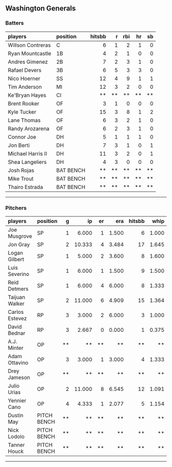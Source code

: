 ## Washington Generals

### Batters

 
|players           |position  | hitsbb|  r| rbi| hr| sb| 
|:-----------------|:---------|------:|--:|---:|--:|--:| 
|Willson Contreras |C         |      6|  1|   2|  1|  0| 
|Ryan Mountcastle  |1B        |      4|  2|   1|  0|  0| 
|Andres Gimenez    |2B        |      7|  2|   3|  1|  0| 
|Rafael Devers     |3B        |      6|  5|   3|  3|  0| 
|Nico Hoerner      |SS        |     12|  4|   9|  1|  1| 
|Tim Anderson      |MI        |     12|  3|   2|  0|  0| 
|Ke'Bryan Hayes    |CI        |     **| **|  **| **| **| 
|Brent Rooker      |OF        |      3|  1|   0|  0|  0| 
|Kyle Tucker       |OF        |     15|  3|   8|  1|  2| 
|Lane Thomas       |OF        |      6|  3|   2|  1|  0| 
|Randy Arozarena   |OF        |      6|  2|   3|  1|  0| 
|Connor Joe        |DH        |      5|  1|   1|  1|  0| 
|Jon Berti         |DH        |      7|  3|   1|  0|  1| 
|Michael Harris II |DH        |     11|  3|   2|  0|  1| 
|Shea Langeliers   |DH        |      4|  3|   0|  0|  0| 
|Josh Rojas        |BAT BENCH |     **| **|  **| **| **| 
|Mike Trout        |BAT BENCH |     **| **|  **| **| **| 
|Thairo Estrada    |BAT BENCH |     **| **|  **| **| **| 


* * *

### Pitchers

 
|players        |position    |  g|     ip| er|   era| hitsbb|  whip| so|  w| sv| 
|:--------------|:-----------|--:|------:|--:|-----:|------:|-----:|--:|--:|--:| 
|Joe Musgrove   |SP          |  1|  6.000|  1| 1.500|      6| 1.000|  7|  1|  0| 
|Jon Gray       |SP          |  2| 10.333|  4| 3.484|     17| 1.645|  8|  0|  0| 
|Logan Gilbert  |SP          |  1|  5.000|  2| 3.600|      8| 1.600|  5|  1|  0| 
|Luis Severino  |SP          |  1|  6.000|  1| 1.500|      9| 1.500|  3|  0|  0| 
|Reid Detmers   |SP          |  1|  6.000|  4| 6.000|      8| 1.333|  6|  0|  0| 
|Taijuan Walker |SP          |  2| 11.000|  6| 4.909|     15| 1.364|  9|  1|  0| 
|Carlos Estevez |RP          |  3|  3.000|  2| 6.000|      3| 1.000|  2|  1|  0| 
|David Bednar   |RP          |  3|  2.667|  0| 0.000|      1| 0.375|  4|  0|  1| 
|A.J. Minter    |OP          | **|     **| **|    **|     **|    **| **| **| **| 
|Adam Ottavino  |OP          |  3|  3.000|  1| 3.000|      4| 1.333|  0|  0|  0| 
|Drey Jameson   |OP          | **|     **| **|    **|     **|    **| **| **| **| 
|Julio Urias    |OP          |  2| 11.000|  8| 6.545|     12| 1.091|  9|  1|  0| 
|Yennier Cano   |OP          |  4|  4.333|  1| 2.077|      5| 1.154|  3|  0|  0| 
|Dustin May     |PITCH BENCH | **|     **| **|    **|     **|    **| **| **| **| 
|Nick Lodolo    |PITCH BENCH | **|     **| **|    **|     **|    **| **| **| **| 
|Tanner Houck   |PITCH BENCH | **|     **| **|    **|     **|    **| **| **| **| 


* * *



